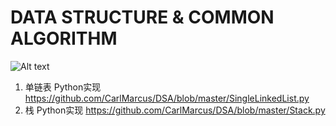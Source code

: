 # DATA STRUCTURE & COMMON ALGORITHM

![Alt text](DSA/DSA.svg "DSA 主要内容")

1. 单链表 Python实现
  https://github.com/CarlMarcus/DSA/blob/master/SingleLinkedList.py
2. 栈 Python实现
  https://github.com/CarlMarcus/DSA/blob/master/Stack.py
